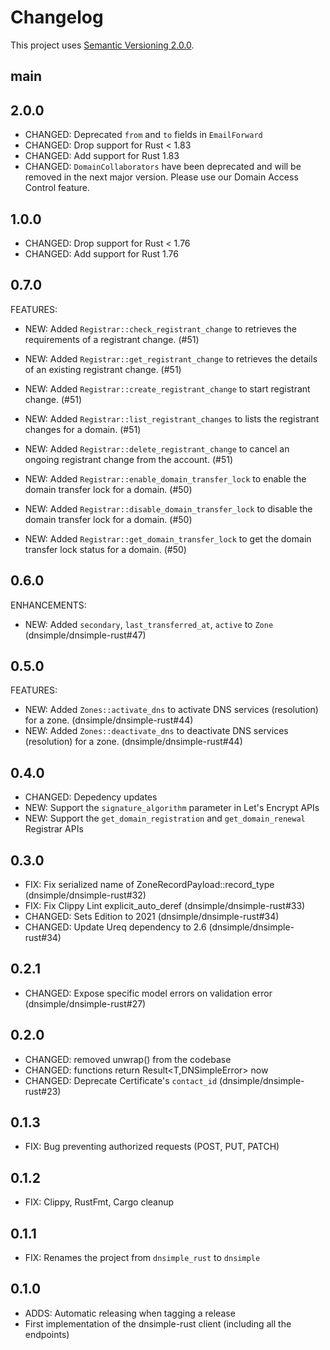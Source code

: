 # Changelog

This project uses [Semantic Versioning 2.0.0](http://semver.org/).

## main

## 2.0.0

- CHANGED: Deprecated `from` and `to` fields in `EmailForward`
- CHANGED: Drop support for Rust < 1.83
- CHANGED: Add support for Rust 1.83
- CHANGED: `DomainCollaborators` have been deprecated and will be removed in the next major version. Please use our Domain Access Control feature.

## 1.0.0

- CHANGED: Drop support for Rust < 1.76
- CHANGED: Add support for Rust 1.76

## 0.7.0

FEATURES:

- NEW: Added `Registrar::check_registrant_change` to retrieves the requirements of a registrant change. (#51)
- NEW: Added `Registrar::get_registrant_change` to retrieves the details of an existing registrant change. (#51)
- NEW: Added `Registrar::create_registrant_change` to start registrant change. (#51)
- NEW: Added `Registrar::list_registrant_changes` to lists the registrant changes for a domain. (#51)
- NEW: Added `Registrar::delete_registrant_change` to cancel an ongoing registrant change from the account. (#51)

- NEW: Added `Registrar::enable_domain_transfer_lock` to enable the domain transfer lock for a domain. (#50)
- NEW: Added `Registrar::disable_domain_transfer_lock` to disable the domain transfer lock for a domain. (#50)
- NEW: Added `Registrar::get_domain_transfer_lock` to get the domain transfer lock status for a domain. (#50)

## 0.6.0

ENHANCEMENTS:

- NEW: Added `secondary`, `last_transferred_at`, `active` to `Zone` (dnsimple/dnsimple-rust#47)

## 0.5.0

FEATURES:

- NEW: Added `Zones::activate_dns` to activate DNS services (resolution) for a zone. (dnsimple/dnsimple-rust#44)
- NEW: Added `Zones::deactivate_dns` to deactivate DNS services (resolution) for a zone. (dnsimple/dnsimple-rust#44)

## 0.4.0

- CHANGED: Depedency updates
- NEW: Support the `signature_algorithm` parameter in Let's Encrypt APIs
- NEW: Support the `get_domain_registration` and `get_domain_renewal` Registrar APIs

## 0.3.0

- FIX: Fix serialized name of ZoneRecordPayload::record_type (dnsimple/dnsimple-rust#32)
- FIX: Fix Clippy Lint explicit_auto_deref (dnsimple/dnsimple-rust#33)
- CHANGED: Sets Edition to 2021 (dnsimple/dnsimple-rust#34)
- CHANGED: Update Ureq dependency to 2.6 (dnsimple/dnsimple-rust#34)

## 0.2.1

- CHANGED: Expose specific model errors on validation error (dnsimple/dnsimple-rust#27)

## 0.2.0

- CHANGED: removed unwrap() from the codebase
- CHANGED: functions return Result<T,DNSimpleError> now
- CHANGED: Deprecate Certificate's `contact_id` (dnsimple/dnsimple-rust#23)

## 0.1.3

- FIX: Bug preventing authorized requests (POST, PUT, PATCH)

## 0.1.2

- FIX: Clippy, RustFmt, Cargo cleanup

## 0.1.1

- FIX: Renames the project from `dnsimple_rust` to `dnsimple`

## 0.1.0

- ADDS: Automatic releasing when tagging a release
- First implementation of the dnsimple-rust client (including all the endpoints)
